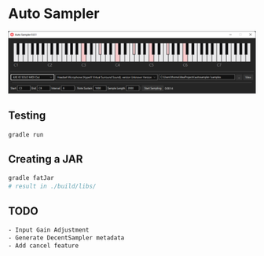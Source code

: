# Auto Sampler

![logo](https://raw.githubusercontent.com/tkaden4/autosampler/main/assets/screenshot.png)


## Testing
```bash
gradle run
```

## Creating a JAR
```bash
gradle fatJar
# result in ./build/libs/
```

## TODO
```
- Input Gain Adjustment
- Generate DecentSampler metadata
- Add cancel feature
```
